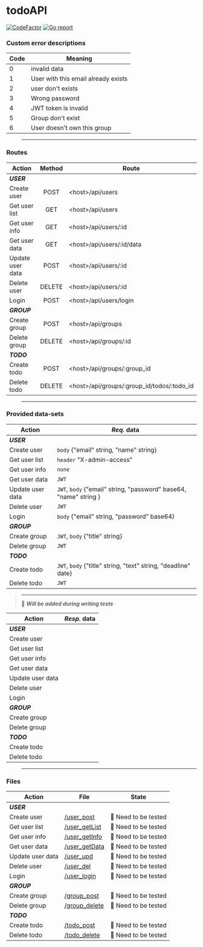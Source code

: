 # todoAPI

[![CodeFactor](https://www.codefactor.io/repository/github/readyyyk/todoapi/badge)](https://www.codefactor.io/repository/github/readyyyk/todoapi)
[![Go report](https://goreportcard.com/badge/github.com/readyyyk/todoAPI)](https://goreportcard.com/report/github.com/readyyyk/todoAPI)

### Custom error descriptions

| Code | Meaning                             |
|------|-------------------------------------|
| 0    | invalid data                        |
| 1    | User with this email already exists |
| 2    | user don't exists                   |
| 3    | Wrong password                      |
| 4    | JWT token is invalid                |
| 5    | Group don't exist                   |
| 6    | User doesn't own this group         |

> ---
 
### Routes

| Action           | Method | Route                                       |
|------------------|:------:|---------------------------------------------|
| _**USER**_       |
| Create user      |  POST  | <host\>/api/users                           |
| Get user list    |  GET   | <host\>/api/users                           |
| Get user info    |  GET   | <host\>/api/users/:id                       |
| Get user data    |  GET   | <host\>/api/users/:id/data                  |
| Update user data |  POST  | <host\>/api/users/:id                       |
| Delete user      | DELETE | <host\>/api/users/:id                       |
| Login            |  POST  | <host\>/api/users/login                     |
| _**GROUP**_      |
| Create group     |  POST  | <host\>/api/groups                          |
| Delete group     | DELETE | <host\>/api/groups/:id                      |
| _**TODO**_       |
| Create todo      |  POST  | <host\>/api/groups/:group_id                |
| Delete todo      | DELETE | <host\>/api/groups/:group_id/todos/:todo_id |

> ---

### Provided data-sets

| Action           | _**Req.**_ data                                                    |
|------------------|--------------------------------------------------------------------|
| _**USER**_       |
| Create user      | `body` {"email" string, "name" string}                             |
| Get user list    | `header` "X-admin-access"                                          |
| Get user info    | `none`                                                             |
| Get user data    | `JWT`                                                              |
| Update user data | `JWT`, `body` {"email" string, "password" base64, "name" string }  |
| Delete user      | `JWT`                                                              |
| Login            | `body` {"email" string, "password" base64}                         |
| _**GROUP**_      |
| Create group     | `JWT`, `body` {"title" string}                                     |
| Delete group     | `JWT`                                                              |
| _**TODO**_       |
| Create todo      | `JWT`, `body` {"title" string, "text" string, "deadline" date}     |
| Delete todo      | `JWT`                                                              |

> ---
> 🚨 __*Will be added during writing tests*__

| Action           | _**Resp.**_ data |
|------------------|------------------|
| _**USER**_       |                  |
| Create user      |                  |
| Get user list    |                  |
| Get user info    |                  |
| Get user data    |                  |
| Update user data |                  |
| Delete user      |                  |
| Login            |                  |
| _**GROUP**_      |                  |
| Create group     |                  |
| Delete group     |                  |
| _**TODO**_       |                  |
| Create todo      |                  |
| Delete todo      |                  |

> ---
 
### Files
    
| Action           | File                                                                           | State                |
|------------------|--------------------------------------------------------------------------------|----------------------|
| _**USER**_       |
| Create user      | [/user_post](https://github.com/readyyyk/todoAPI/blob/main/user_post.go)       | 🚨 Need to be tested |
| Get user list    | [/user_getList](https://github.com/readyyyk/todoAPI/blob/main/user_getList.go) | 🦺 Need to be tested |
| Get user info    | [/user_getInfo](https://github.com/readyyyk/todoAPI/blob/main/user_getList.go) | 🦺 Need to be tested |
| Get user data    | [/user_getData](https://github.com/readyyyk/todoAPI/blob/main/user_getData.go) | 🚨 Need to be tested |
| Update user data | [/user_upd](https://github.com/readyyyk/todoAPI/blob/main/user_upd.go)         | 🦺 Need to be tested |
| Delete user      | [/user_del](https://github.com/readyyyk/todoAPI/blob/main/user_del.go)         | 🦺 Need to be tested |
| Login            | [/user_login](https://github.com/readyyyk/todoAPI/blob/main/user_login.go)     | 🚨 Need to be tested |
| _**GROUP**_      |
| Create group     | [/group_post](https://github.com/readyyyk/todoAPI/blob/main/group_post.go)     | 🚨 Need to be tested | 
| Delete group     | [/group_delete](https://github.com/readyyyk/todoAPI/blob/main/group_delete.go) | 🚨 Need to be tested | 
| _**TODO**_       |
| Create todo      | [/todo_post](https://github.com/readyyyk/todoAPI/blob/main/todo_post.go)       | 🚨 Need to be tested |
| Delete todo      | [/todo_delete](https://github.com/readyyyk/todoAPI/blob/main/todo_delete.go)   | 🚨 Need to be tested |